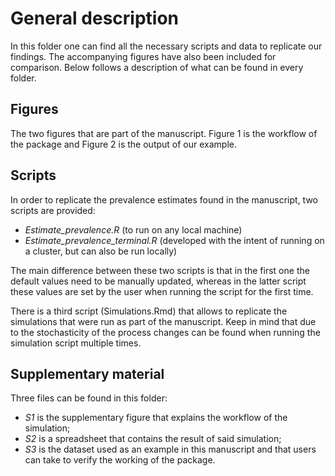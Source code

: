 # General description
In this folder one can find all the necessary scripts and data to replicate our findings. The accompanying figures have also been included for comparison. Below follows a description of what can be found in every folder.


## Figures
The two figures that are part of the manuscript. Figure 1 is the workflow of the package and Figure 2 is the output of our example.


## Scripts
In order to replicate the prevalence estimates found in the manuscript, two scripts are provided:
- _Estimate_prevalence.R_ (to run on any local machine)
- _Estimate_prevalence_terminal.R_ (developed with the intent of running on a cluster, but can also be run locally)

The main difference between these two scripts is that in the first one the default values need to be manually updated, whereas in the latter script these values are set by the user when running the script for the first time.

There is a third script (Simulations.Rmd) that allows to replicate the simulations that were run as part of the manuscript. Keep in mind that due to the stochasticity of the process changes can be found when running the simulation script multiple times.


## Supplementary material
Three files can be found in this folder:
- _S1_ is the supplementary figure that explains the workflow of the simulation;
- _S2_ is a spreadsheet that contains the result of said simulation;
- _S3_ is the dataset used as an example in this manuscript and that users can take to verify the working of the package.
